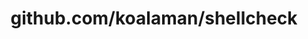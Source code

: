 ---
layout: post
title: github.com/koalaman/shellcheck
categories: link
tags: [انگلیسی, برنامه‌نویسی]
---